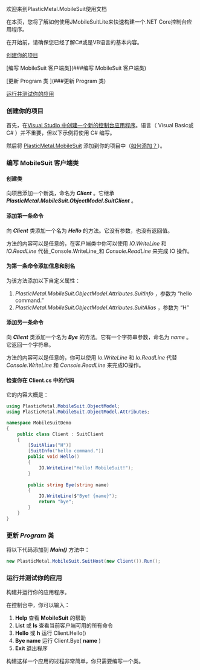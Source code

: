 欢迎来到PlasticMetal.MobileSuit使用文档

在本页，您将了解如何使用JMobileSuitLite来快速构建一个.NET Core控制台应用程序。

在开始前，请确保您已经了解C#或是VB语言的基本内容。

[创建你的项目](###创建你的项目)

[编写 MobileSuit 客户端类](###编写 MobileSuit 客户端类)

[更新 Program 类 ](###更新 Program 类)

[运行并测试你的应用](###运行并测试你的应用)



### 创建你的项目

首先，在[Visual Studio 中创建一个新的控制台应用程序](https://learn.microsoft.com/en-us/visualstudio/get-started/csharp/tutorial-console?view=vs-2019)。语言（ Visual Basic或C# ）并不重要，但以下示例将使用 C# 编写。

然后将 [PlasticMetal.MobileSuit](https://www.nuget.org/packages/PlasticMetal.MobileSuit/) 添加到你的项目中（[如何添加？](https://learn.microsoft.com/en-us/nuget/quickstart/install-and-use-a-package-in-visual-studio)）。



### 编写 MobileSuit 客户端类

#### 创建类

向项目添加一个新类，命名为 **_Client_** 。它继承 **_PlasticMetal.MobileSuit.ObjectModel.SuitClient_** 。 

#### 添加第一条命令

向 **_Client_** 类添加一个名为 **_Hello_** 的方法。它没有参数，也没有返回值。

方法的内容可以是任意的，在客户端类中你可以使用 _IO.WriteLine_ 和 _IO.ReadLine_ 代替_Console.WriteLine_和 _Console.ReadLine_ 来完成 IO 操作。

#### 为第一条命令添加信息和别名

为该方法添加以下自定义属性：

1. _PlasticMetal.MobileSuit.ObjectModel.Attributes.SuitInfo_ ，参数为 “hello command.”
2. _PlasticMetal.MobileSuit.ObjectModel.Attributes.SuitAlias_ ，参数为 “H”

#### 添加另一条命令

向 **_Client_** 类添加一个名为 **_Bye_** 的方法。它有一个字符串参数，命名为 _name_ 。它返回一个字符串。

方法的内容可以是任意的，你可以使用 _Io.WriteLine_ 和 _Io.ReadLine_ 代替 _Console.WriteLine_ 和 _Console.ReadLine_ 来完成IO操作。

#### 检查你在 Client.cs 中的代码

它的内容大概是：

```c#
using PlasticMetal.MobileSuit.ObjectModel;
using PlasticMetal.MobileSuit.ObjectModel.Attributes;

namespace MobileSuitDemo
{
	public class Client : SuitClient
	{
		[SuitAlias("H")]
		[SuitInfo("hello command.")]
		public void Hello()
		{
			IO.WriteLine("Hello! MobileSuit!");
		}
		
		public string Bye(string name)
		{
			IO.WriteLine($"Bye! {name}");
			return "bye";
		}
	}
}
```



### 更新 **_Program_** 类

将以下代码添加到 **_Main()_** 方法中：

```c#
new PlasticMetal.MobileSuit.SuitHost(new Client()).Run();
```



### 运行并测试你的应用

构建并运行你的应用程序。

在控制台中，你可以输入：
1. **Help** 查看 **MobileSuit** 的帮助
2. **List** 或 **ls** 查看当前客户端可用的所有命令
3. **Hello** 或 **h** 运行 Client.Hello()
4. **Bye name** 运行 Client.Bye( **name** )
5. **Exit** 退出程序

构建这样一个应用的过程非常简单，你只需要编写一个类。
